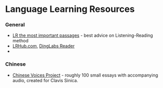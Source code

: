 Language Learning Resources
===========================


### General

 - [LR the most important passages](http://users.bestweb.net/~siom/martian_mountain/!%20L-R%20the%20most%20important%20passages.htm) - best advice on Listening-Reading method
 - [LRHub.com](http://lrhub.com), [DingLabs Reader](http://dinglabs.com)
 - 

### Chinese

 - [Chinese Voices Project](http://clavisinica.com/voices.html) - roughly 100 small essays with accompanying audio, created for Clavis Sinica.
